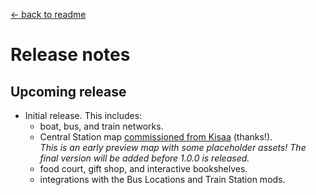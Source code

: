 ﻿[← back to readme](README.md)

# Release notes
## Upcoming release
- Initial release. This includes:
  - boat, bus, and train networks.
  - Central Station map [commissioned from Kisaa](https://next.nexusmods.com/profile/crystalinerose) (thanks!).  
    _This is an early preview map with some placeholder assets! The final version will be added before 1.0.0 is released._
  - food court, gift shop, and interactive bookshelves.
  - integrations with the Bus Locations and Train Station mods.

